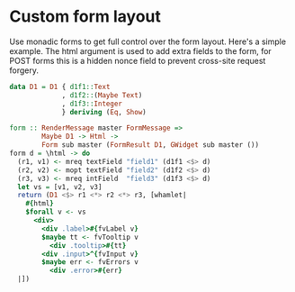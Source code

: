 # Custom form layout

Use monadic forms to get full control over the form layout. Here's a simple example. The html argument is used to add extra fields to the form, for POST forms this is a hidden nonce field to prevent cross-site request forgery.

```haskell
data D1 = D1 { d1f1::Text
             , d1f2::(Maybe Text)
             , d1f3::Integer
             } deriving (Eq, Show)

form :: RenderMessage master FormMessage =>
        Maybe D1 -> Html ->
        Form sub master (FormResult D1, GWidget sub master ())
form d = \html -> do
  (r1, v1) <- mreq textField "field1" (d1f1 <$> d)
  (r2, v2) <- mopt textField "field2" (d1f2 <$> d)
  (r3, v3) <- mreq intField  "field3" (d1f3 <$> d)
  let vs = [v1, v2, v3]
  return (D1 <$> r1 <*> r2 <*> r3, [whamlet|
    #{html}
    $forall v <- vs
      <div>
        <div .label>#{fvLabel v}
        $maybe tt <- fvTooltip v
          <div .tooltip>#{tt}
        <div .input>^{fvInput v}
        $maybe err <- fvErrors v
          <div .error>#{err}
  |])
```
